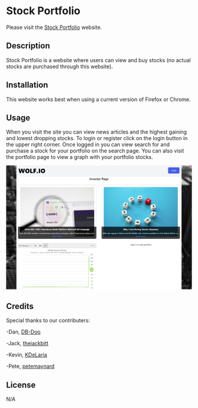 # Stock Portfolio

Please visit the [Stock Portfolio](https://stock-portfolio-app-0d5fa262dd91.herokuapp.com/) website.

## Description
Stock Portfolio is a website where users can view and buy stocks \(no actual stocks are purchased through this website\).

## Installation

This website works best when using a current version of Firefox or Chrome.

## Usage

When you visit the site you can view news articles and the highest gaining and lowest dropping stocks.  To login or register click on the login button in the upper right corner.  Once logged in you can view search for and purchase a stock for your portfolio on the search page.  You can also visit the portfolio page to view a graph with your portfolio stocks.

![homepage](./server/screenshots4readme/screenshot1.png)

## Credits
Special thanks to our contributers:

-Dan, [DB-Doo](https://github.com/DB-Doo)

-Jack, [thejackbitt](https://github.com/thejackbitt)

-Kevin, [KDeLaria](https://github.com/KDeLaria)

-Pete, [petemaynard](https://github.com/petemaynard)

## License
N/A